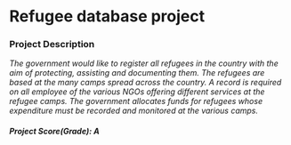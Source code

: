 
# Refugee database project

### Project Description

*The government would like to register all refugees in the country with the aim of 
protecting, assisting and documenting them. The refugees are based at the many camps 
spread across the country. A record is required on all employee of the various NGOs 
offering different services at the refugee camps. The government allocates funds for 
refugees whose expenditure must be recorded and monitored at the various camps.*


#### *Project Score(Grade): A*
